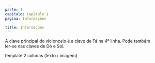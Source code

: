 ```yaml
---
parte: 1
capitulo: Capítulo 1
pagina: Informações

title: Informações
---
```


A clave principal do violoncelo é a clave de Fá na 4ª linha.
Pode também ler-se nas claves de Dó e Sol.
  
template 2 colunas (texto+ imagem)
